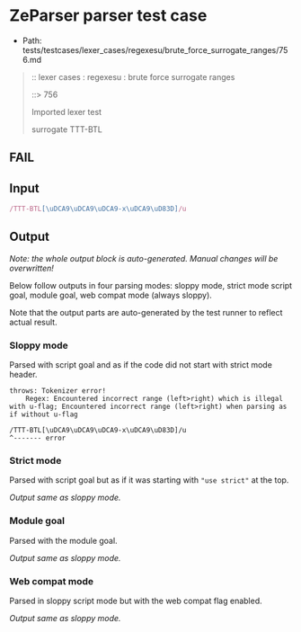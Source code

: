 # ZeParser parser test case

- Path: tests/testcases/lexer_cases/regexesu/brute_force_surrogate_ranges/756.md

> :: lexer cases : regexesu : brute force surrogate ranges
>
> ::> 756
>
> Imported lexer test
>
> surrogate TTT-BTL

## FAIL

## Input

`````js
/TTT-BTL[\uDCA9\uDCA9\uDCA9-x\uDCA9\uD83D]/u
`````

## Output

_Note: the whole output block is auto-generated. Manual changes will be overwritten!_

Below follow outputs in four parsing modes: sloppy mode, strict mode script goal, module goal, web compat mode (always sloppy).

Note that the output parts are auto-generated by the test runner to reflect actual result.

### Sloppy mode

Parsed with script goal and as if the code did not start with strict mode header.

`````
throws: Tokenizer error!
    Regex: Encountered incorrect range (left>right) which is illegal with u-flag; Encountered incorrect range (left>right) when parsing as if without u-flag

/TTT-BTL[\uDCA9\uDCA9\uDCA9-x\uDCA9\uD83D]/u
^------- error
`````

### Strict mode

Parsed with script goal but as if it was starting with `"use strict"` at the top.

_Output same as sloppy mode._

### Module goal

Parsed with the module goal.

_Output same as sloppy mode._

### Web compat mode

Parsed in sloppy script mode but with the web compat flag enabled.

_Output same as sloppy mode._
